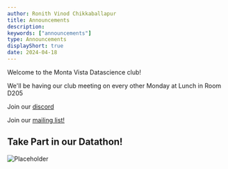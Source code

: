 ```yaml
---
author: Ronith Vinod Chikkaballapur
title: Announcements
description:
keywords: ["announcements"]
type: Announcements
displayShort: true
date: 2024-04-18
---
```


Welcome to the Monta Vista Datascience club!

We'll  be having our club meeting on every other Monday at Lunch in Room D205

Join our [discord](https://discord.gg/M2VTvfxs)

Join our [mailing list!](https://forms.gle/G9Up1n8yHvQikV917)


## Take Part in our Datathon!
![Placeholder](/mvdatascience-source/Datathon.png)
